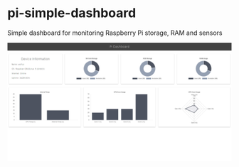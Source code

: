 # pi-simple-dashboard
Simple dashboard for monitoring Raspberry Pi storage, RAM and sensors

![Dashboard Screenshot](/media/screenshot.png?raw=true "Optional Title")
